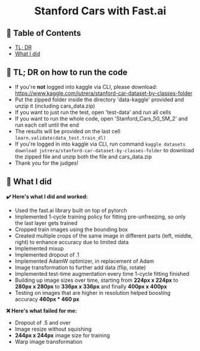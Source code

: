 <h1
 align="center">Stanford Cars with Fast.ai</h3>

## 📝 Table of Contents

- [TL; DR](#tldr)
- [What I did](#what_i_did)

## 🏃‍ TL; DR on how to run the code <a name = "tldr"></a>

- If you're **not** logged into kaggle via CLI, please download: https://www.kaggle.com/jutrera/stanford-car-dataset-by-classes-folder
- Put the zipped folder inside the directory 'data-kaggle' provided and unzip it (including cars_data.zip)
- If you want to just run the test, open 'test-data' and run all cells
- If you want to run the whole code, open 'Stanford_Cars_50_SM_2' and run each cell until the end
- The results will be provided on the last cell `learn.validate(data_test.train_dl)`
- If you're logged in into kaggle via CLI, run command `kaggle datasets download jutrera/stanford-car-dataset-by-classes-folder` to download the zipped file and unzip both the file and cars_data.zip
- Thank you for the judges!

## 🤔 What I did<a name = "what_i_did"></a>

**✔️ Here's what I did and worked:**

- Used the fast.ai library built on top of pytorch
- Implemented 1-cycle training policy for fitting pre-unfreezing, so only the last layer gets trained
- Cropped train images using the bounding box
- Created multiple crops of the same image in different parts (left, middle, right) to enhance accuracy due to limited data
- Implemented mixup
- Implemented dropout of .1
- Implemented AdamW optimizer, in replacement of Adam
- Image transformation to further add data (flip, rotate)
- Implemented test-time augmentation every time 1-cycle fitting finished
- Building up image sizes over time, starting from **224px x 224px** to **280px x 280px** to **336px x 336px** and finally **400px x 400px**
- Testing on images that are higher in resolution helped boosting accuracy **460px \* 460 px**

**❌ Here's what failed for me:**

- Dropout of .5 and over
- Image resize without squishing
- **244px x 244px** image size for training
- Warp image transformation

